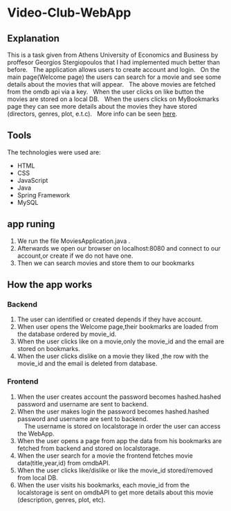 # Video-Club-WebApp

## Explanation

This is a task given from Athens University of Economics and Business by proffesor Georgios Stergiopoulos that I had implemented much better than before. &nbsp;
The application allows users to create account and login. &nbsp;
On the main page(Welcome page) the users can search for a movie and see some details about the movies that will appear. &nbsp;
The above movies are fetched from the omdb api via a key. &nbsp;
When the user clicks on like button the movies are stored on a local DB. &nbsp;
When the users clicks on MyBookmarks page they can see more details about the movies they have stored (directors, genres, plot, e.t.c). &nbsp;
More info can be seen [here](https://github.com/ManosMorf97/VideoClub_WebApp/blob/main/Web%20Programming%20-%20Assignment%202%20-%202020.pdf).

## Tools

The technologies were used are: &nbsp;
* HTML
* CSS
* JavaScript
* Java
* Spring Framework
* MySQL

## app runing

1) We run the file MoviesApplication.java .&nbsp;
2) Afterwards we open our browser on localhost:8080 and connect to our account,or create if we do not have one.&nbsp;
3) Then we can search movies and store them to our bookmarks

## How the app works
### Backend
1) The user can identified or created depends if they have account.
2) When user opens the Welcome page,their bookmarks are loaded from the database ordered by movie_id.
3) When the user clicks like on a movie,only the movie_id and the email are stored on bookmarks.
4) When the user clicks dislike on a movie they liked ,the row with the movie_id and the email is deleted from database.
### Frontend
1) When the user creates account the password becomes hashed.hashed password and username are sent to backend.
2) When the user makes login the password becomes hashed.hashed password and username are sent to backend.&nbsp;
<br> &nbsp; &nbsp; The username is stored on localstorage in order the user can access the WebApp.
3) When the user opens a page from app the data from his bookmarks are fetched from backend and stored on localstorage.
4) When the user search for a movie the frontend fetches movie data(title,year,id) from omdbAPI.
5) When the user clicks like/dislike or like the movie_id stored/removed from local DB.
6) When the user visits his bookmarks, each movie_id from the localstorage is sent on omdbAPI to get more details about this movie (description, genres, plot, etc).
   



